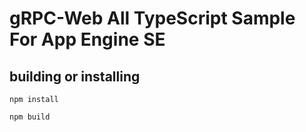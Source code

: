 # gRPC-Web All TypeScript Sample For App Engine SE 

## building or installing

```
npm install
```

```
npm build
```